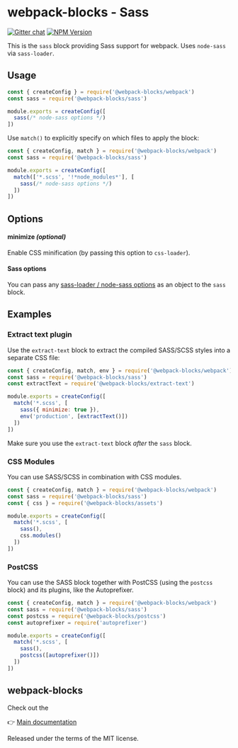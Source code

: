 # webpack-blocks - Sass

[![Gitter chat](https://badges.gitter.im/webpack-blocks.svg)](https://gitter.im/webpack-blocks)
[![NPM Version](https://img.shields.io/npm/v/@webpack-blocks/sass.svg)](https://www.npmjs.com/package/@webpack-blocks/sass)

This is the `sass` block providing Sass support for webpack. Uses `node-sass` via `sass-loader`.

## Usage

<!-- prettier-ignore-start -->
```js
const { createConfig } = require('@webpack-blocks/webpack')
const sass = require('@webpack-blocks/sass')

module.exports = createConfig([
  sass(/* node-sass options */)
])
```
<!-- prettier-ignore-end -->

Use `match()` to explicitly specify on which files to apply the block:

<!-- prettier-ignore-start -->
```js
const { createConfig, match } = require('@webpack-blocks/webpack')
const sass = require('@webpack-blocks/sass')

module.exports = createConfig([
  match(['*.scss', '!*node_modules*'], [
    sass(/* node-sass options */)
  ])
])
```
<!-- prettier-ignore-end -->

## Options

#### minimize _(optional)_

Enable CSS minification (by passing this option to `css-loader`).

#### Sass options

You can pass any [sass-loader / node-sass options](https://github.com/sass/node-sass#options) as an
object to the `sass` block.

## Examples

### Extract text plugin

Use the `extract-text` block to extract the compiled SASS/SCSS styles into a separate CSS file:

<!-- prettier-ignore-start -->
```js
const { createConfig, match, env } = require('@webpack-blocks/webpack')
const sass = require('@webpack-blocks/sass')
const extractText = require('@webpack-blocks/extract-text')

module.exports = createConfig([
  match('*.scss', [
    sass({ minimize: true }),
    env('production', [extractText()])
  ])
])
```
<!-- prettier-ignore-end -->

Make sure you use the `extract-text` block _after_ the `sass` block.

### CSS Modules

You can use SASS/SCSS in combination with CSS modules.

<!-- prettier-ignore-start -->
```js
const { createConfig, match } = require('@webpack-blocks/webpack')
const sass = require('@webpack-blocks/sass')
const { css } = require('@webpack-blocks/assets')

module.exports = createConfig([
  match('*.scss', [
    sass(),
    css.modules()
  ])
])
```
<!-- prettier-ignore-end -->

### PostCSS

You can use the SASS block together with PostCSS (using the `postcss` block) and its plugins, like
the Autoprefixer.

<!-- prettier-ignore-start -->
```js
const { createConfig, match } = require('@webpack-blocks/webpack')
const sass = require('@webpack-blocks/sass')
const postcss = require('@webpack-blocks/postcss')
const autoprefixer = require('autoprefixer')

module.exports = createConfig([
  match('*.scss', [
    sass(),
    postcss([autoprefixer()])
  ])
])
```
<!-- prettier-ignore-end -->

## webpack-blocks

Check out the

👉 [Main documentation](https://github.com/andywer/webpack-blocks)

Released under the terms of the MIT license.
